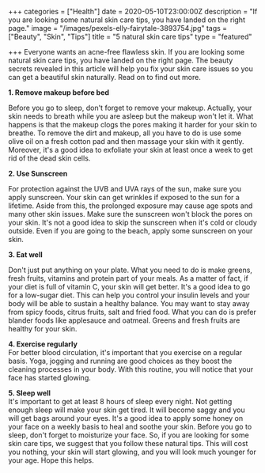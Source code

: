 +++
categories = ["Health"]
date = 2020-05-10T23:00:00Z
description = "If you are looking some natural skin care tips, you have landed on the right page."
image = "/images/pexels-elly-fairytale-3893754.jpg"
tags = ["Beauty", "Skin", "Tips"]
title = "5 natural skin care tips"
type = "featured"

+++
Everyone wants an acne-free flawless skin. If you are looking some natural skin care tips, you have landed on the right page. The beauty secrets revealed in this article will help you fix your skin care issues so you can get a beautiful skin naturally. Read on to find out more.

**1. Remove makeup before bed**

Before you go to sleep, don't forget to remove your makeup. Actually, your skin needs to breath while you are asleep but the makeup won't let it. What happens is that the makeup clogs the pores making it harder for your skin to breathe. To remove the dirt and makeup, all you have to do is use some olive oil on a fresh cotton pad and then massage your skin with it gently. Moreover, it's a good idea to exfoliate your skin at least once a week to get rid of the dead skin cells.

**2. Use Sunscreen**

For protection against the UVB and UVA rays of the sun, make sure you apply sunscreen. Your skin can get wrinkles if exposed to the sun for a lifetime. Aside from this, the prolonged exposure may cause age spots and many other skin issues. Make sure the sunscreen won't block the pores on your skin. It's not a good idea to skip the sunscreen when it's cold or cloudy outside. Even if you are going to the beach, apply some sunscreen on your skin.

**3. Eat well**

Don't just put anything on your plate. What you need to do is make greens, fresh fruits, vitamins and protein part of your meals. As a matter of fact, if your diet is full of vitamin C, your skin will get better. It's a good idea to go for a low-sugar diet. This can help you control your insulin levels and your body will be able to sustain a healthy balance. You may want to stay away from spicy foods, citrus fruits, salt and fried food. What you can do is prefer blander foods like applesauce and oatmeal. Greens and fresh fruits are healthy for your skin.

**4. Exercise regularly**  
For better blood circulation, it's important that you exercise on a regular basis. Yoga, jogging and running are good choices as they boost the cleaning processes in your body. With this routine, you will notice that your face has started glowing.

**5. Sleep well**  
It's important to get at least 8 hours of sleep every night. Not getting enough sleep will make your skin get tired. It will become saggy and you will get bags around your eyes. It's a good idea to apply some honey on your face on a weekly basis to heal and soothe your skin. Before you go to sleep, don't forget to moisturize your face. So, if you are looking for some skin care tips, we suggest that you follow these natural tips. This will cost you nothing, your skin will start glowing, and you will look much younger for your age. Hope this helps.
